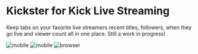 # Kickster for Kick Live Streaming
Keep tabs on your favorite live streamers recent titles, followers, when they go live and viewer count all in one place. Still a work in progress!


![mobile](https://github.com/r0nn13g/Kickster-for-kick-live-streaming/assets/86433181/a9bd5c07-fd0e-455a-b993-715bc82c5f83)
![mobile](https://github.com/r0nn13g/Kickster-for-kick-live-streaming/assets/86433181/b6fac866-7581-44c9-9dfc-ac7b88664f22)
![browser](https://github.com/r0nn13g/Kickster-for-kick-live-streaming/assets/86433181/9b171ee0-96c5-4ee6-9b10-f21ce250e601)
